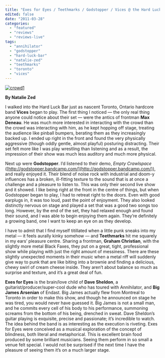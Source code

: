 ```yaml
---
title: "Exes for Eyes / Teethmarks / Godstopper / Vices @ the Hard Luck Bar, Toronto, ON, March 18th, 2011"
edited: false
date: "2011-03-28"
categories:
  - "featured"
  - "reviews"
  - "reviews-live"
tags:
  - "annihilator"
  - "godstopper"
  - "hard-luck-bar"
  - "natalie-zed"
  - "teethmarks"
  - "toronto"
  - "vices"
---
```


[![](http://www.hellbound.ca/wp-content/uploads/2009/07/crowd11-300x128.jpg "crowd1")](http://www.hellbound.ca/wp-content/uploads/2009/07/crowd11.jpg)

**By Natalie Zed**

I walked into the Hard Luck Bar just as nascent Toronto, Ontario hardcore band **Vices** began to play. The first thing I noticed — the only real thing anyone could notice about their set — were the antics of frontman **Max Deneau**. He was much more interested in interacting with the crowd than the crowd was interacting with him, as he kept hopping off stage, treating the audience like pinball bumpers, berating them as they increasingly backed up. I ended up right in the front and found the very physically aggressive (though oddly gentle, almost playful) posturing distracting. Their set felt more like I was play wrestling than listening and as a result, the impression of their show was much less auditory and much more physical.

Next up were **Godstopper**. I’d listened to their demo, _Empty Crawlspace_ ([http://godstopper.bandcamp.com/](http://godstopper.bandcamp.com/)), and really enjoyed it. Their blend of noise rock with industrial and doom-y influences has a broken, ill-fitting texture to the sound that is at once a challenge and a pleasure to listen to. This was only their second live show and it showed. I like being right at the front in the centre of things, but when Godstopper began to play, I had to retreat right to the doors. Even with good earplugs in, it was too loud, past the point of enjoyment. They also looked distinctly nervous on stage and played a set that was a good two songs too long. However, by the end of the set, they had relaxed enough and found their sound, and I was able to begin enjoying them again. They’re definitely a growing band, one I want to keep an eye on as they develop.

I have to admit that I find myself titillated when a little punk sneaks into my metal — it feels aurally kinky somehow — and **Teethmarks** hit me squarely in my ears’ pleasure centre. Sharing a frontman, **Graham Christian**, with the slightly more metal Black Faxes, they put on a great, tight, professional show while playing with just the right amount of messiness. There are these slightly unexpected moments in their music when a metal riff will suddenly give way to punk that are like biting into a brownie and finding a delicious, chewy swirl of cream cheese inside. They aren’t about balance so much as surprise and texture, and it’s a great deal of fun.

**Exes for Eyes** is the brain/love child of **Dave Sheldon**, a guitarist/producer/super-cool dude who has toured with Annihilator, and **Big James Arsenian** of Endast. Big James actually flew from Montreal to Toronto in order to make this show, and though he announced on stage he was tired, you would never have guessed it. Big James is not a small man, and he commits every cell of his body to his performance, summoning screams from the bottom of his being, drenched in sweat. Dave Sheldon’s guitar playing is exquisite, precise and passionate; it’s incredible to watch. The idea behind the band is as interesting as the execution is riveting. Exes for Eyes were conceived as a musical exploration of the concept of blindness, both literal and metaphorical. This is excellent brain food produced by some brilliant musicians. Seeing them perform in so small a venue felt special. I would not be surprised if the next time I have the pleasure of seeing them it’s on a much larger stage.
